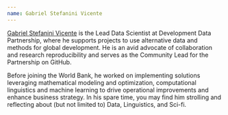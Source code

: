 ```yaml
---
name: Gabriel Stefanini Vicente
---
```

[Gabriel Stefanini Vicente](https://g4brielvs.me) is the Lead Data Scientist at Development Data Partnership, where he supports projects to use alternative data and methods for global development. He is an avid advocate of collaboration and research reproducibility and serves as the Community Lead for the Partnership on GitHub.

Before joining the World Bank, he worked on implementing solutions leveraging mathematical modeling and optimization, computational linguistics and machine learning to drive operational improvements and enhance business strategy. In his spare time, you may find him strolling and reflecting about (but not limited to) Data, Linguistics, and Sci-fi.
